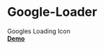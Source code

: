 # Google-Loader
Googles Loading Icon<br><b>
<a href="http://paralleus.github.io/Google-Loader/loader.html">Demo</a></b>

